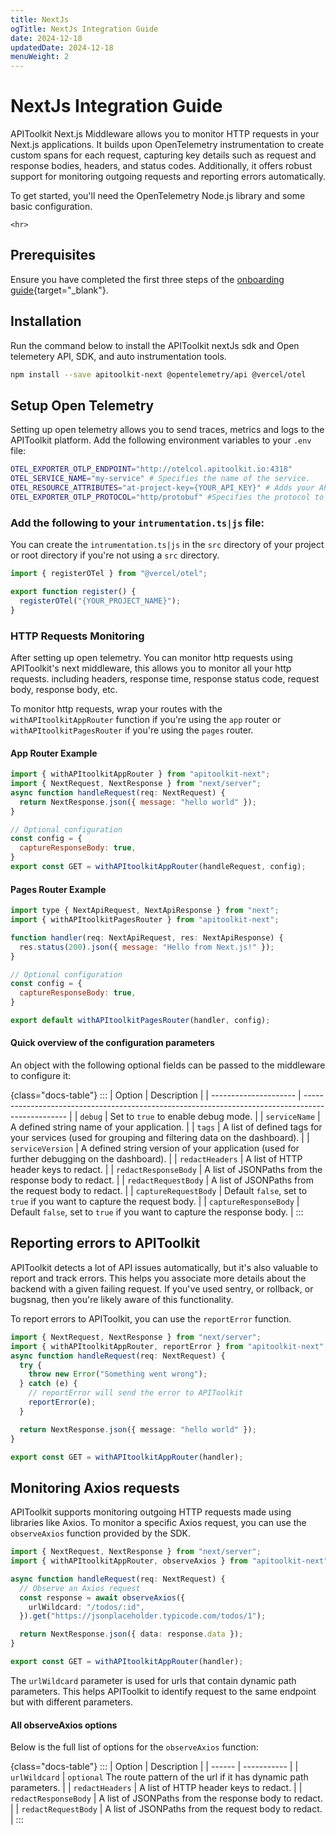```yaml
---
title: NextJs
ogTitle: NextJs Integration Guide
date: 2024-12-18
updatedDate: 2024-12-18
menuWeight: 2
---
```


# NextJs Integration Guide

APIToolkit Next.js Middleware allows you to monitor HTTP requests in your Next.js applications. It builds upon OpenTelemetry instrumentation to create custom spans for each request, capturing key details such as request and response bodies, headers, and status codes. Additionally, it offers robust support for monitoring outgoing requests and reporting errors automatically.

To get started, you'll need the OpenTelemetry Node.js library and some basic configuration.

```=html
<hr>
```

## Prerequisites

Ensure you have completed the first three steps of the [onboarding guide](/docs/onboarding/){target="\_blank"}.

## Installation

Run the command below to install the APIToolkit nextJs sdk and Open telemetery API, SDK, and auto instrumentation tools.

```sh
npm install --save apitoolkit-next @opentelemetry/api @vercel/otel
```

## Setup Open Telemetry

Setting up open telemetry allows you to send traces, metrics and logs to the APIToolkit platform.
Add the following environment variables to your `.env` file:

```sh
OTEL_EXPORTER_OTLP_ENDPOINT="http://otelcol.apitoolkit.io:4318"
OTEL_SERVICE_NAME="my-service" # Specifies the name of the service.
OTEL_RESOURCE_ATTRIBUTES="at-project-key={YOUR_API_KEY}" # Adds your API KEY to the resource.
OTEL_EXPORTER_OTLP_PROTOCOL="http/protobuf" #Specifies the protocol to use for the OpenTelemetry exporter.
```

### Add the following to your `intrumentation.ts|js` file:

You can create the `intrumentation.ts|js` in the `src` directory of your project or root directory if you're not using a `src` directory.

```js
import { registerOTel } from "@vercel/otel";

export function register() {
  registerOTel("{YOUR_PROJECT_NAME}");
}
```

### HTTP Requests Monitoring

After setting up open telemetry. You can monitor http requests using APIToolkit's next middleware, this allows you to monitor all your http requests. including headers, response time, response status code, request body, response body, etc.

To monitor http requests, wrap your routes with the `withAPItoolkitAppRouter` function if you're using the `app` router or `withAPItoolkitPagesRouter` if you're using the `pages` router.

#### App Router Example

```js
import { withAPItoolkitAppRouter } from "apitoolkit-next";
import { NextRequest, NextResponse } from "next/server";
async function handleRequest(req: NextRequest) {
  return NextResponse.json({ message: "hello world" });
}

// Optional configuration
const config = {
  captureResponseBody: true,
}
export const GET = withAPItoolkitAppRouter(handleRequest, config);

```

#### Pages Router Example

```js
import type { NextApiRequest, NextApiResponse } from "next";
import { withAPItoolkitPagesRouter } from "apitoolkit-next";

function handler(req: NextApiRequest, res: NextApiResponse) {
  res.status(200).json({ message: "Hello from Next.js!" });
}

// Optional configuration
const config = {
  captureResponseBody: true,
}

export default withAPItoolkitPagesRouter(handler, config);
```

#### Quick overview of the configuration parameters

An object with the following optional fields can be passed to the middleware to configure it:

{class="docs-table"}
:::
| Option | Description |
| --------------------- | ------------------------------------------------------------------------------------------------- |
| `debug` | Set to `true` to enable debug mode. |
| `serviceName` | A defined string name of your application. |
| `tags` | A list of defined tags for your services (used for grouping and filtering data on the dashboard). |
| `serviceVersion` | A defined string version of your application (used for further debugging on the dashboard). |
| `redactHeaders` | A list of HTTP header keys to redact. |
| `redactResponseBody` | A list of JSONPaths from the response body to redact. |
| `redactRequestBody` | A list of JSONPaths from the request body to redact. |
| `captureRequestBody` | Default `false`, set to `true` if you want to capture the request body. |
| `captureResponseBody` | Default `false`, set to `true` if you want to capture the response body. |
:::

## Reporting errors to APIToolkit

APIToolkit detects a lot of API issues automatically, but it's also valuable to report and track errors. This helps you associate more details about the backend with a given failing request.
If you've used sentry, or rollback, or bugsnag, then you're likely aware of this functionality.

To report errors to APIToolkit, you can use the `reportError` function.

```typescript
import { NextRequest, NextResponse } from "next/server";
import { withAPItoolkitAppRouter, reportError } from "apitoolkit-next";
async function handleRequest(req: NextRequest) {
  try {
    throw new Error("Something went wrong");
  } catch (e) {
    // reportError will send the error to APIToolkit
    reportError(e);
  }

  return NextResponse.json({ message: "hello world" });
}

export const GET = withAPItoolkitAppRouter(handler);
```

## Monitoring Axios requests

APIToolkit supports monitoring outgoing HTTP requests made using libraries like Axios.
To monitor a specific Axios request, you can use the `observeAxios` function provided by the SDK.

```typescript
import { NextRequest, NextResponse } from "next/server";
import { withAPItoolkitAppRouter, observeAxios } from "apitoolkit-next";

async function handleRequest(req: NextRequest) {
  // Observe an Axios request
  const response = await observeAxios({
    urlWildcard: "/todos/:id",
  }).get("https://jsonplaceholder.typicode.com/todos/1");

  return NextResponse.json({ data: response.data });
}

export const GET = withAPItoolkitAppRouter(handler);
```

The `urlWildcard` parameter is used for urls that contain dynamic path parameters. This helps APIToolkit to identify request to the same endpoint but with different parameters.

#### All observeAxios options

Below is the full list of options for the `observeAxios` function:

{class="docs-table"}
:::
| Option | Description |
| ------ | ----------- |
| `urlWildcard` | `optional` The route pattern of the url if it has dynamic path parameters. |
| `redactHeaders` | A list of HTTP header keys to redact. |
| `redactResponseBody` | A list of JSONPaths from the response body to redact. |
| `redactRequestBody` | A list of JSONPaths from the request body to redact. |
:::
